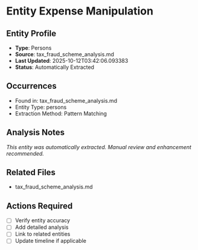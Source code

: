 # Entity Expense Manipulation

## Entity Profile
- **Type**: Persons
- **Source**: tax_fraud_scheme_analysis.md
- **Last Updated**: 2025-10-12T03:42:06.093383
- **Status**: Automatically Extracted

## Occurrences
- Found in: tax_fraud_scheme_analysis.md
- Entity Type: persons
- Extraction Method: Pattern Matching

## Analysis Notes
*This entity was automatically extracted. Manual review and enhancement recommended.*

## Related Files
- tax_fraud_scheme_analysis.md

## Actions Required
- [ ] Verify entity accuracy
- [ ] Add detailed analysis
- [ ] Link to related entities
- [ ] Update timeline if applicable
